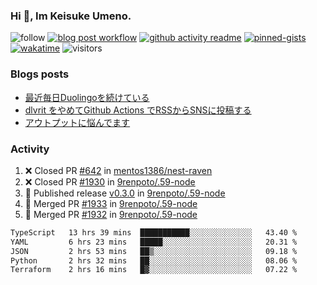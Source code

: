### Hi 👋, Im Keisuke Umeno.

<!--
**9renpoto/9renpoto** is a ✨ _special_ ✨ repository because its `README.md` (this file) appears on your GitHub profile.

Here are some ideas to get you started:

- 🔭 I’m currently working on ...
- 🌱 I’m currently learning ...
- 👯 I’m looking to collaborate on ...
- 🤔 I’m looking for help with ...
- 💬 Ask me about ...
- 📫 How to reach me: ...
- 😄 Pronouns: ...
- ⚡ Fun fact: ...
-->

![follow](https://img.shields.io/github/followers/9renpoto?label=Follow&style=social)
[![blog post workflow](https://github.com/9renpoto/9renpoto/actions/workflows/blog.yml/badge.svg)](https://github.com/9renpoto/9renpoto/actions/workflows/blog.yml)
[![github activity readme](https://github.com/9renpoto/9renpoto/actions/workflows/activity.yml/badge.svg)](https://github.com/9renpoto/9renpoto/actions/workflows/activity.yml)
[![pinned-gists](https://github.com/9renpoto/9renpoto/actions/workflows/pin-gist.yml/badge.svg)](https://github.com/9renpoto/9renpoto/actions/workflows/pin-gist.yml)
[![wakatime](https://github.com/9renpoto/9renpoto/actions/workflows/waka-readme-status.yml/badge.svg)](https://github.com/9renpoto/9renpoto/actions/workflows/waka-readme-status.yml)
![visitors](https://komarev.com/ghpvc/?username=9renpoto&label=Profile%20views&color=0e75b6&style=flat)

### Blogs posts

<!-- BLOG-POST-LIST:START -->
- [最近毎日Duolingoを続けている](https://9renpoto.win/entry/2023/12/05/duolingo)
- [dlvrit をやめてGithub Actions でRSSからSNSに投稿する](https://9renpoto.win/entry/2023/11/12/dlvrit-to-gh-actions)
- [アウトプットに悩んでます](https://9renpoto.win/entry/2023/11/11/technology-to-limit-input)
<!-- BLOG-POST-LIST:END -->

### Activity

<!--START_SECTION:activity-->
1. ❌ Closed PR [#642](https://github.com/mentos1386/nest-raven/pull/642) in [mentos1386/nest-raven](https://github.com/mentos1386/nest-raven)
2. ❌ Closed PR [#1930](https://github.com/9renpoto/.59-node/pull/1930) in [9renpoto/.59-node](https://github.com/9renpoto/.59-node)
3. 🚀 Published release [v0.3.0](https://github.com/9renpoto/.59-node/releases/tag/v0.3.0) in [9renpoto/.59-node](https://github.com/9renpoto/.59-node)
4. 🎉 Merged PR [#1933](https://github.com/9renpoto/.59-node/pull/1933) in [9renpoto/.59-node](https://github.com/9renpoto/.59-node)
5. 🎉 Merged PR [#1932](https://github.com/9renpoto/.59-node/pull/1932) in [9renpoto/.59-node](https://github.com/9renpoto/.59-node)
<!--END_SECTION:activity-->

<!--START_SECTION:waka-->

```txt
TypeScript   13 hrs 39 mins  ███████████░░░░░░░░░░░░░░   43.40 %
YAML         6 hrs 23 mins   █████░░░░░░░░░░░░░░░░░░░░   20.31 %
JSON         2 hrs 53 mins   ██▒░░░░░░░░░░░░░░░░░░░░░░   09.18 %
Python       2 hrs 32 mins   ██░░░░░░░░░░░░░░░░░░░░░░░   08.06 %
Terraform    2 hrs 16 mins   █▓░░░░░░░░░░░░░░░░░░░░░░░   07.22 %
```

<!--END_SECTION:waka-->
